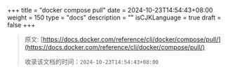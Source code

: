 +++
title = "docker compose pull"
date = 2024-10-23T14:54:43+08:00
weight = 150
type = "docs"
description = ""
isCJKLanguage = true
draft = false
+++

> 原文: [https://docs.docker.com/reference/cli/docker/compose/pull/](https://docs.docker.com/reference/cli/docker/compose/pull/)
>
> 收录该文档的时间：`2024-10-23T14:54:43+08:00`
